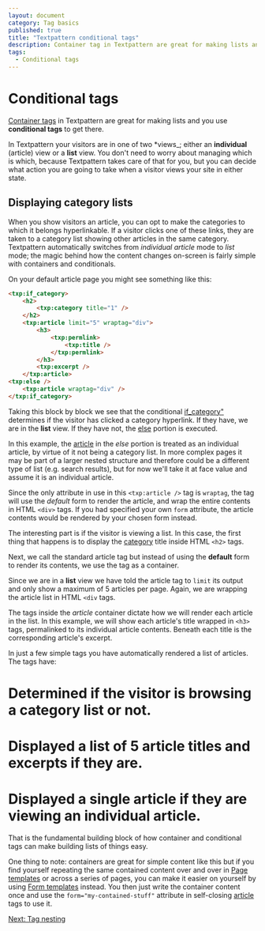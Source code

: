 ```yaml
---
layout: document
category: Tag basics
published: true
title: "Textpattern conditional tags"
description: Container tag in Textpattern are great for making lists and you use conditional tags to get there.
tags:
  - Conditional tags
---
```


# Conditional tags

[Container tags](self-closed-versus-container-tags) in Textpattern are great for making lists and you use **conditional tags** to get there.

In Textpattern your visitors are in one of two *views_; either an **individual** (article) view or a **list** view. You don't need to worry about managing which is which, because Textpattern takes care of that for you, but you can decide what action you are going to take when a visitor views your site in either state.

## Displaying category lists

When you show visitors an article, you can opt to make the categories to which it belongs hyperlinkable. If a visitor clicks one of these links, they are taken to a category list showing other articles in the same category. Textpattern automatically switches from *individual article* mode to *list* mode; the magic behind how the content changes on-screen is fairly simple with containers and conditionals.

On your default article page you might see something like this:

~~~ html
<txp:if_category>
    <h2>
        <txp:category title="1" />
    </h2>
    <txp:article limit="5" wraptag="div">
        <h3>
            <txp:permlink>
                <txp:title />
            </txp:permlink>
        </h3>
        <txp:excerpt />
    </txp:article>
<txp:else />
    <txp:article wraptag="div" />
</txp:if_category>
~~~

Taking this block by block we see that the conditional [if_category"](http://docs.textpattern.io/tags/if_category) determines if the visitor has clicked a category hyperlink. If they have, we are in the **list** view. If they have not, the [else](http://docs.textpattern.io/tags/else) portion is executed.

In this example, the [article](article) in the *else* portion is treated as an individual article, by virtue of it not being a category list. In more complex pages it may be part of a larger nested structure and therefore could be a different type of list (e.g. search results), but for now we'll take it at face value and assume it is an individual article.

Since the only attribute in use in this `<txp:article />` tag is `wraptag`, the tag will use the *default* form to render the article, and wrap the entire contents in HTML `<div>` tags. If you had specified your own `form` attribute, the article contents would be rendered by your chosen form instead.

The interesting part is if the visitor is viewing a list. In this case, the first thing that happens is to display the [category](http://docs.textpattern.io/tags/category) title inside HTML `<h2>` tags.

Next, we call the standard article tag but instead of using the **default** form to render its contents, we use the tag as a container.

Since we are in a **list** view we have told the article tag to `limit` its output and only show a maximum of 5 articles per page. Again, we are wrapping the article list in HTML `<div` tags.

The tags inside the *article* container dictate how we will render each article in the list. In this example, we will show each article's title wrapped in `<h3>` tags, permalinked to its individual article contents. Beneath each title is the corresponding article's excerpt.

In just a few simple tags you have automatically rendered a list of articles. The tags have:

# Determined if the visitor is browsing a category list or not.
# Displayed a list of 5 article titles and excerpts if they are.
# Displayed a single article if they are viewing an individual article.

That is the fundamental building block of how container and conditional tags can make building lists of things easy.

One thing to note: containers are great for simple content like this but if you find yourself repeating the same contained content over and over in [Page templates](http://docs.textpattern.io/themes/page-templates-explained) or across a series of pages, you can make it easier on yourself by using [Form templates](http://docs.textpattern.io/themes/form-templates-explained) instead. You then just write the container content once and use the `form="my-contained-stuff"` attribute in self-closing [article](article) tags to use it.

[Next: Tag nesting](tag-nesting)
